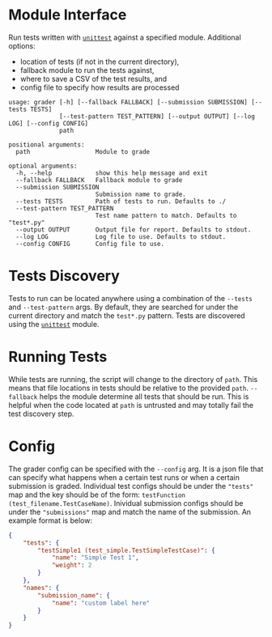 # Module Interface
Run tests written with [`unittest`](https://docs.python.org/3/library/unittest.html) against a specified module.
Additional options:
* location of tests (if not in the current directory),
* fallback module to run the tests against,
* where to save a CSV of the test results, and
* config file to specify how results are processed

```
usage: grader [-h] [--fallback FALLBACK] [--submission SUBMISSION] [--tests TESTS]
              [--test-pattern TEST_PATTERN] [--output OUTPUT] [--log LOG] [--config CONFIG]
              path

positional arguments:
  path                  Module to grade

optional arguments:
  -h, --help            show this help message and exit
  --fallback FALLBACK   Fallback module to grade
  --submission SUBMISSION
                        Submission name to grade.
  --tests TESTS         Path of tests to run. Defaults to ./
  --test-pattern TEST_PATTERN
                        Test name pattern to match. Defaults to "test*.py"
  --output OUTPUT       Output file for report. Defaults to stdout.
  --log LOG             Log file to use. Defaults to stdout.
  --config CONFIG       Config file to use.
```

# Tests Discovery
Tests to run can be located anywhere using a combination of the `--tests` and `--test-pattern` args.
By default, they are searched for under the current directory and match the `test*.py` pattern.
Tests are discovered using the [`unittest`](https://docs.python.org/3/library/unittest.html) module.

# Running Tests
While tests are running, the script will change to the directory of `path`.
This means that file locations in tests should be relative to the provided `path`.
`--fallback` helps the module determine all tests that should be run.
This is helpful when the code located at `path` is untrusted and may totally fail the test discovery step.

# Config
The grader config can be specified with the `--config` arg. It is a json file that can specify what happens when a certain test runs or when a certain submission is graded. Individual test configs should be under the `"tests"` map and the key should be of the form: `testFunction (test_filename.TestCaseName)`. Inividual submission configs should be under the `"submissions"` map and match the name of the submission. An example format is below:

```json
{
    "tests": {
        "testSimple1 (test_simple.TestSimpleTestCase)": {
            "name": "Simple Test 1",
            "weight": 2
        }
    },
    "names": {
        "submission_name": {
            "name": "custom label here"
        }
    }
}
```